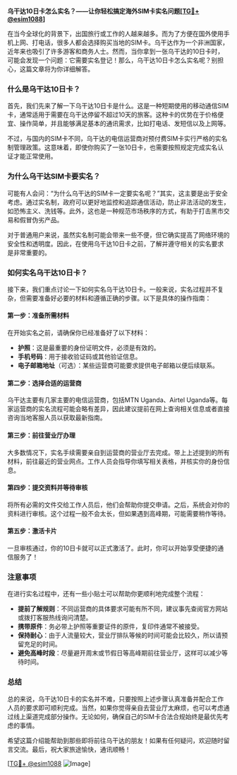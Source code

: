 **乌干达10日卡怎么实名？——让你轻松搞定海外SIM卡实名问题[[TG💪+ @esim1088](https://t.me/s/esim1088)]**

在当今全球化的背景下，出国旅行或工作的人越来越多。而为了方便在国外使用手机上网、打电话，很多人都会选择购买当地的SIM卡。乌干达作为一个非洲国家，近年来也吸引了许多游客和商务人士。然而，当你拿到一张乌干达的10日卡时，可能会发现一个问题：它需要实名登记！那么，乌干达10日卡怎么实名呢？别担心，这篇文章将为你详细解答。

### 什么是乌干达10日卡？

首先，我们先来了解一下乌干达10日卡是什么。这是一种短期使用的移动通信SIM卡，通常适用于需要在乌干达停留不超过10天的旅客。这种卡的优势在于价格便宜、操作简单，并且能够满足基本的通讯需求，比如打电话、发短信以及上网等。

不过，与国内的SIM卡不同，乌干达的电信运营商对预付费SIM卡实行严格的实名制管理政策。这意味着，即使你购买了一张10日卡，也需要按照规定完成实名认证才能正常使用。

### 为什么乌干达SIM卡要实名？

可能有人会问：“为什么乌干达的SIM卡一定要实名呢？”其实，这主要是出于安全考虑。通过实名制，政府可以更好地监控和追踪通信活动，防止非法活动的发生，如恐怖主义、洗钱等。此外，这也是一种规范市场秩序的方式，有助于打击黑市交易和假冒伪劣产品。

对于普通用户来说，虽然实名制可能会带来一些不便，但它确实提高了网络环境的安全性和透明度。因此，在使用乌干达10日卡之前，了解并遵守相关的实名要求是非常重要的。

### 如何实名乌干达10日卡？

接下来，我们重点讨论一下如何实名乌干达10日卡。一般来说，实名过程并不复杂，但需要准备好必要的材料和遵循正确的步骤。以下是具体的操作指南：

#### 第一步：准备所需材料

在开始实名之前，请确保你已经准备好了以下材料：
- **护照**：这是最重要的身份证明文件，必须是有效的。
- **手机号码**：用于接收验证码或其他验证信息。
- **电子邮箱地址**（可选）：某些运营商可能要求提供电子邮箱以便后续联系。

#### 第二步：选择合适的运营商

乌干达主要有几家主要的电信运营商，包括MTN Uganda、Airtel Uganda等。每家运营商的实名流程可能会略有差异，因此建议提前在网上查询相关信息或者直接咨询当地客服人员以获取最新指南。

#### 第三步：前往营业厅办理

大多数情况下，实名手续需要亲自到运营商的营业厅去完成。带上上述提到的所有材料，前往最近的营业网点。工作人员会指导你填写相关表格，并核实你的身份信息。

#### 第四步：提交资料并等待审核

将所有必需的文件交给工作人员后，他们会帮助你提交申请。之后，系统会对你的资料进行审核。这个过程一般不会太长，但如果遇到高峰期，可能需要稍作等待。

#### 第五步：激活卡片

一旦审核通过，你的10日卡就可以正式激活了。此时，你可以开始享受便捷的通信服务了！

### 注意事项

在进行实名过程中，还有一些小贴士可以帮助你更顺利地完成整个流程：

- **提前了解规则**：不同运营商的具体要求可能有所不同，建议事先查阅官方网站或拨打客服热线询问清楚。
- **携带原件**：务必带上护照等重要证件的原件，复印件通常不被接受。
- **保持耐心**：由于人流量较大，营业厅排队等候的时间可能会比较久，所以请预留充足的时间。
- **避免高峰时段**：尽量避开周末或节假日等高峰期前往营业厅，这样可以减少等待时间。

### 总结

总的来说，乌干达10日卡的实名并不难，只要按照上述步骤认真准备并配合工作人员的要求即可顺利完成。当然，如果你觉得亲自去营业厅太麻烦，也可以考虑通过线上渠道完成部分操作。无论如何，确保自己的SIM卡合法合规始终是最优先考虑的事情。

希望这篇介绍能帮助到那些即将前往乌干达的朋友！如果有任何疑问，欢迎随时留言交流。最后，祝大家旅途愉快，通讯顺畅！

[[TG💪+ @esim1088](https://t.me/s/esim1088) ![Image](https://i.postimg.cc/4NQfJmqS/Snipaste-2025-05-13-00-14-12.png)]